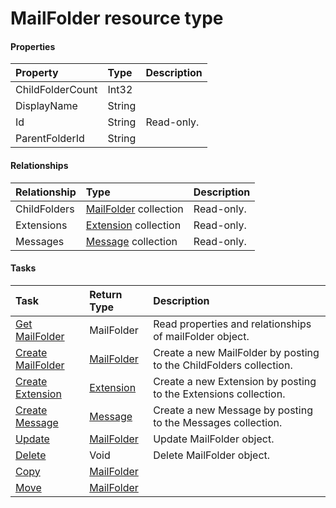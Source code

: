 # MailFolder resource type



#### Properties
| Property	   | Type	|Description|
|:---------------|:--------|:----------|
|ChildFolderCount|Int32||
|DisplayName|String||
|Id|String| Read-only.|
|ParentFolderId|String||

#### Relationships
| Relationship | Type	|Description|
|:---------------|:--------|:----------|
|ChildFolders|[MailFolder](mailfolder.md) collection| Read-only.|
|Extensions|[Extension](extension.md) collection| Read-only.|
|Messages|[Message](message.md) collection| Read-only.|

#### Tasks

| Task		   | Return Type	|Description|
|:---------------|:--------|:----------|
|[Get MailFolder](../api/mailfolder_get.md) | MailFolder |Read properties and relationships of mailFolder object.|
|[Create MailFolder]((../api/mailfolder_post_childfolders.md)) |[MailFolder](mailfolder.md)| Create a new MailFolder by posting to the ChildFolders collection.|
|[Create Extension]((../api/mailfolder_post_extensions.md)) |[Extension](extension.md)| Create a new Extension by posting to the Extensions collection.|
|[Create Message]((../api/mailfolder_post_messages.md)) |[Message](message.md)| Create a new Message by posting to the Messages collection.|
|[Update](../api/mailfolder_update.md) | [MailFolder](mailfolder.md)	|Update MailFolder object. |
|[Delete](../api/mailfolder_delete.md) | Void	|Delete MailFolder object. |
|[Copy](../api/mailfolder_copy.md)|[MailFolder](mailfolder.md)||
|[Move](../api/mailfolder_move.md)|[MailFolder](mailfolder.md)||
